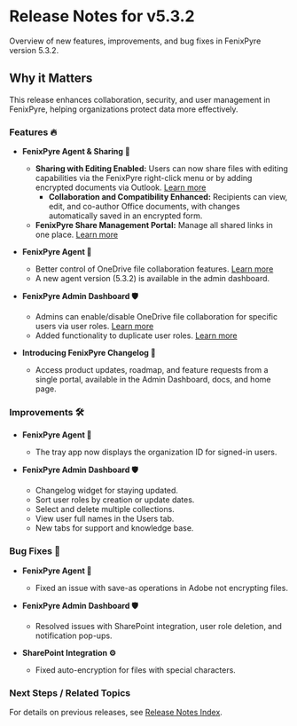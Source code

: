 # Release Notes for v5.3.2

Overview of new features, improvements, and bug fixes in FenixPyre version 5.3.2.


## Why it Matters
This release enhances collaboration, security, and user management in FenixPyre, helping organizations protect data more effectively.

### Features 🔥

- **FenixPyre Agent & Sharing 🔗**
  - **Sharing with Editing Enabled:** Users can now share files with editing capabilities via the FenixPyre right-click menu or by adding encrypted documents via Outlook. [Learn more](/05-user-guide/right-click-and-share)
    - **Collaboration and Compatibility Enhanced:** Recipients can view, edit, and co-author Office documents, with changes automatically saved in an encrypted form.
  - **FenixPyre Share Management Portal:** Manage all shared links in one place. [Learn more](/05-user-guide/share-portal)

- **FenixPyre Agent 🤖**
  - Better control of OneDrive file collaboration features. [Learn more](/05-user-guide/restart-onedrive)
  - A new agent version (5.3.2) is available in the admin dashboard.

- **FenixPyre Admin Dashboard 🛡️**
  - Admins can enable/disable OneDrive file collaboration for specific users via user roles. [Learn more](/04-admin-guide/enable-onedrive-collaboration)
  - Added functionality to duplicate user roles. [Learn more](/04-admin-guide/creating-user-role)

- **Introducing FenixPyre Changelog 🔧**
  - Access product updates, roadmap, and feature requests from a single portal, available in the Admin Dashboard, docs, and home page.

### Improvements 🛠️

- **FenixPyre Agent 🤖**
  - The tray app now displays the organization ID for signed-in users.

- **FenixPyre Admin Dashboard 🛡️**
  - Changelog widget for staying updated.
  - Sort user roles by creation or update dates.
  - Select and delete multiple collections.
  - View user full names in the Users tab.
  - New tabs for support and knowledge base.

### Bug Fixes 🐞

- **FenixPyre Agent 🤖**
  - Fixed an issue with save-as operations in Adobe not encrypting files.

- **FenixPyre Admin Dashboard 🛡️**
  - Resolved issues with SharePoint integration, user role deletion, and notification pop-ups.

- **SharePoint Integration ⚙️**
  - Fixed auto-encryption for files with special characters.

### Next Steps / Related Topics
For details on previous releases, see [Release Notes Index](/10-release-notes/index).